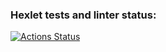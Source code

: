 ### Hexlet tests and linter status:
[![Actions Status](https://github.com/KBA-a/java-project-61/actions/workflows/hexlet-check.yml/badge.svg)](https://github.com/KBA-a/java-project-61/actions)